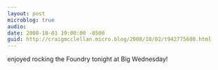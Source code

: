 ```yaml
---
layout: post
microblog: true
audio: 
date: 2008-10-01 19:00:00 -0500
guid: http://craigmcclellan.micro.blog/2008/10/02/t942775600.html
---
```

enjoyed rocking the Foundry tonight at Big Wednesday!
